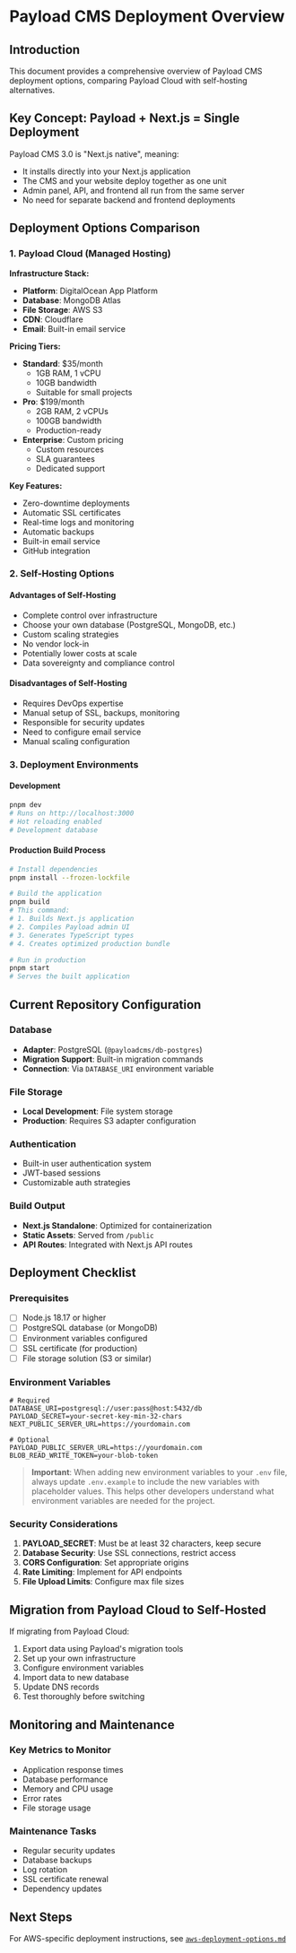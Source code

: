 # Payload CMS Deployment Overview

## Introduction
This document provides a comprehensive overview of Payload CMS deployment options, comparing Payload Cloud with self-hosting alternatives.

## Key Concept: Payload + Next.js = Single Deployment

Payload CMS 3.0 is "Next.js native", meaning:
- It installs directly into your Next.js application
- The CMS and your website deploy together as one unit
- Admin panel, API, and frontend all run from the same server
- No need for separate backend and frontend deployments

## Deployment Options Comparison

### 1. Payload Cloud (Managed Hosting)

**Infrastructure Stack:**
- **Platform**: DigitalOcean App Platform
- **Database**: MongoDB Atlas
- **File Storage**: AWS S3
- **CDN**: Cloudflare
- **Email**: Built-in email service

**Pricing Tiers:**
- **Standard**: $35/month
  - 1GB RAM, 1 vCPU
  - 10GB bandwidth
  - Suitable for small projects
- **Pro**: $199/month
  - 2GB RAM, 2 vCPUs
  - 100GB bandwidth
  - Production-ready
- **Enterprise**: Custom pricing
  - Custom resources
  - SLA guarantees
  - Dedicated support

**Key Features:**
- Zero-downtime deployments
- Automatic SSL certificates
- Real-time logs and monitoring
- Automatic backups
- Built-in email service
- GitHub integration

### 2. Self-Hosting Options

#### Advantages of Self-Hosting
- Complete control over infrastructure
- Choose your own database (PostgreSQL, MongoDB, etc.)
- Custom scaling strategies
- No vendor lock-in
- Potentially lower costs at scale
- Data sovereignty and compliance control

#### Disadvantages of Self-Hosting
- Requires DevOps expertise
- Manual setup of SSL, backups, monitoring
- Responsible for security updates
- Need to configure email service
- Manual scaling configuration

### 3. Deployment Environments

#### Development
```bash
pnpm dev
# Runs on http://localhost:3000
# Hot reloading enabled
# Development database
```

#### Production Build Process
```bash
# Install dependencies
pnpm install --frozen-lockfile

# Build the application
pnpm build
# This command:
# 1. Builds Next.js application
# 2. Compiles Payload admin UI
# 3. Generates TypeScript types
# 4. Creates optimized production bundle

# Run in production
pnpm start
# Serves the built application
```

## Current Repository Configuration

### Database
- **Adapter**: PostgreSQL (`@payloadcms/db-postgres`)
- **Migration Support**: Built-in migration commands
- **Connection**: Via `DATABASE_URI` environment variable

### File Storage
- **Local Development**: File system storage
- **Production**: Requires S3 adapter configuration

### Authentication
- Built-in user authentication system
- JWT-based sessions
- Customizable auth strategies

### Build Output
- **Next.js Standalone**: Optimized for containerization
- **Static Assets**: Served from `/public`
- **API Routes**: Integrated with Next.js API routes

## Deployment Checklist

### Prerequisites
- [ ] Node.js 18.17 or higher
- [ ] PostgreSQL database (or MongoDB)
- [ ] Environment variables configured
- [ ] SSL certificate (for production)
- [ ] File storage solution (S3 or similar)

### Environment Variables
```env
# Required
DATABASE_URI=postgresql://user:pass@host:5432/db
PAYLOAD_SECRET=your-secret-key-min-32-chars
NEXT_PUBLIC_SERVER_URL=https://yourdomain.com

# Optional
PAYLOAD_PUBLIC_SERVER_URL=https://yourdomain.com
BLOB_READ_WRITE_TOKEN=your-blob-token
```

> **Important**: When adding new environment variables to your `.env` file, always update `.env.example` to include the new variables with placeholder values. This helps other developers understand what environment variables are needed for the project.

### Security Considerations
1. **PAYLOAD_SECRET**: Must be at least 32 characters, keep secure
2. **Database Security**: Use SSL connections, restrict access
3. **CORS Configuration**: Set appropriate origins
4. **Rate Limiting**: Implement for API endpoints
5. **File Upload Limits**: Configure max file sizes

## Migration from Payload Cloud to Self-Hosted

If migrating from Payload Cloud:
1. Export data using Payload's migration tools
2. Set up your own infrastructure
3. Configure environment variables
4. Import data to new database
5. Update DNS records
6. Test thoroughly before switching

## Monitoring and Maintenance

### Key Metrics to Monitor
- Application response times
- Database performance
- Memory and CPU usage
- Error rates
- File storage usage

### Maintenance Tasks
- Regular security updates
- Database backups
- Log rotation
- SSL certificate renewal
- Dependency updates

## Next Steps
For AWS-specific deployment instructions, see [`aws-deployment-options.md`](./aws-deployment-options.md)